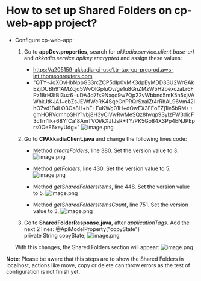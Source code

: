 # How to set up Shared Folders on cp-web-app project?
- Configure cp-web-app:
  1. Go to **appDev.properties**, search for _akkadia.service.client.base-url_ and _akkadia.service.apikey.encrypted_ and assign these values: 
     - https://a205159-akkadia-ci-use1.tr-tax-cp-preprod.aws-int.thomsonreuters.com
     - "QTY+JqXOvHbNppG33rcZCP5dIp0vMK3dpEyMDD33U2WrGAkEZjDUBh91AMZcjq5WvOlGpluQv/ge1u8GnZMzW5H2bexczaLr6FPz18rH3tBI3uz6+uDA4d7fs9Nxqo9w7Qp22vWbbnd5mK5h5xjVAWhkJtKJA1+ebZsJEWfWcRK4SqeGnPRQrSxaIZt4rRhAL96Vm42ihO7vd1B4LO3Oa8H+hF+FuKWg01H+dOwEX3FEoEZj1ie5bRM++gmHORVdmhpSHY1vbj8H3yClVwRwMeSQz8hvqp93ylzFW3dicF3cTm1ik+68YfCa18AmTVOi/kXJtJsR+TY/PK5Go84X3Pp4ENJPEprs0OeE6xeyUdg="
![image.png](/.attachments/image-2206b2c6-6afe-4f4f-8d2b-ae5d4db7e3f8.png)

  2. Go to **CPAkkadiaClient.java** and change the following lines code:
     - Method _createFolders_, line 380. Set the version value to 3.
![image.png](/.attachments/image-334ee954-30b2-49c1-a6c8-39995eb8eefb.png)

     -  Method _getFolders_, line 430. Set the version value to 5.
![image.png](/.attachments/image-abfcba87-970c-47bc-a491-dc75fdf42bd7.png)

     - Method _getSharedFoldersItems_, line 448. Set the version value to 5.
![image.png](/.attachments/image-f8523d01-44d9-4966-8a19-b231b56e6f58.png)

     - Method _getSharedFoldersItemsCount_, line 751. Set the version value to 3.
![image.png](/.attachments/image-b8646146-3e35-4474-8d90-c6ce2337851f.png) 

  3. Go to **SharedFolderResponse.java**, after _applicationTags_. Add the next 2 lines:
       @ApiModelProperty("copyState")  
private String copyState;
![image.png](/.attachments/image-772ee42b-dacf-4f11-8881-8407b64c241f.png)

  With this changes, the Shared Folders section will appear:
![image.png](/.attachments/image-5b765a45-73b7-43d5-af1a-b450b2bc7637.png)

**Note**: Please be aware that this steps are to show the Shared Folders in localhost, actions like move, copy or delete can throw errors as the test of configuration is not finish yet.
